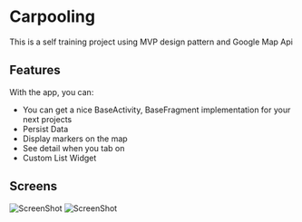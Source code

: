 # Carpooling
This is a self training project using MVP design pattern and Google Map Api

## Features

With the app, you can:
* You can get a nice BaseActivity, BaseFragment implementation for your next projects
* Persist Data
* Display markers on the map
* See detail when you tab on
* Custom List Widget


## Screens
![ScreenShot](http://tinypic.com/r/suv9nb/9)
![ScreenShot](http://tinypic.com/r/ta3edg/9)


